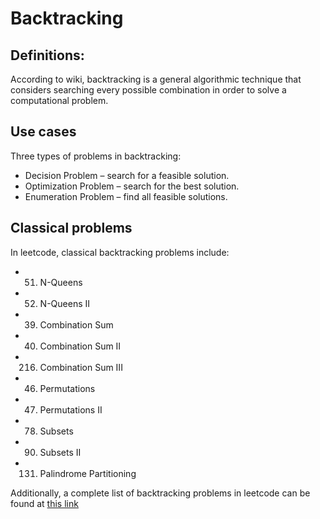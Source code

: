 # Backtracking

## Definitions:

According to wiki, backtracking is a general algorithmic technique that considers searching every possible combination in order to solve a computational problem.

## Use cases

Three types of problems in backtracking:

* Decision Problem – search for a feasible solution.
* Optimization Problem – search for the best solution.
* Enumeration Problem –  find all feasible solutions.

## Classical problems

In leetcode, classical backtracking problems include:

* 51. N-Queens
* 52. N-Queens II
* 39. Combination Sum
* 40. Combination Sum II
* 216. Combination Sum III
* 46. Permutations
* 47. Permutations II
* 78. Subsets
* 90. Subsets II
* 131. Palindrome Partitioning

Additionally, a complete list of backtracking problems in leetcode can be found at [this link](https://leetcode.com/tag/backtracking/)








